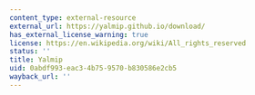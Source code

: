 ```yaml
---
content_type: external-resource
external_url: https://yalmip.github.io/download/
has_external_license_warning: true
license: https://en.wikipedia.org/wiki/All_rights_reserved
status: ''
title: Yalmip
uid: 0abdf993-eac3-4b75-9570-b830586e2cb5
wayback_url: ''
---
```

